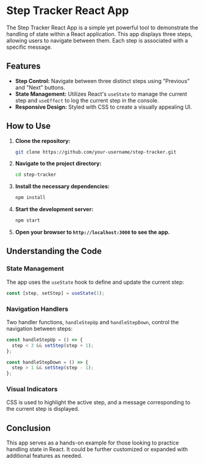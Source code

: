 # Step Tracker React App

The Step Tracker React App is a simple yet powerful tool to demonstrate the handling of state within a React application. This app displays three steps, allowing users to navigate between them. Each step is associated with a specific message.

## Features

- **Step Control:** Navigate between three distinct steps using "Previous" and "Next" buttons.
- **State Management:** Utilizes React's `useState` to manage the current step and `useEffect` to log the current step in the console.
- **Responsive Design:** Styled with CSS to create a visually appealing UI.

## How to Use

1. **Clone the repository:**
   ```bash
   git clone https://github.com/your-username/step-tracker.git
   ```

2. **Navigate to the project directory:**
   ```bash
   cd step-tracker
   ```

3. **Install the necessary dependencies:**
   ```bash
   npm install
   ```

4. **Start the development server:**
   ```bash
   npm start
   ```

5. **Open your browser to `http://localhost:3000` to see the app.**

## Understanding the Code

### State Management

The app uses the `useState` hook to define and update the current step:
```javascript
const [step, setStep] = useState(1);
```

### Navigation Handlers

Two handler functions, `handleStepUp` and `handleStepDown`, control the navigation between steps:
```javascript
const handleStepUp = () => {
  step < 3 && setStep(step + 1);
};

const handleStepDown = () => {
  step > 1 && setStep(step - 1);
};
```

### Visual Indicators

CSS is used to highlight the active step, and a message corresponding to the current step is displayed.

## Conclusion

This app serves as a hands-on example for those looking to practice handling state in React. It could be further customized or expanded with additional features as needed.

